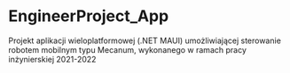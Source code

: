 # EngineerProject_App
Projekt aplikacji wieloplatformowej (.NET MAUI) umożliwiającej sterowanie robotem mobilnym typu Mecanum, wykonanego w ramach pracy inżynierskiej 2021-2022
